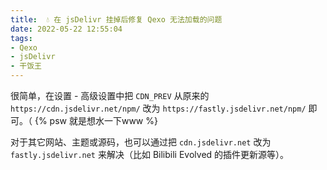 ```yaml
---
title:  💧 在 jsDelivr 挂掉后修复 Qexo 无法加载的问题
date: 2022-05-22 12:55:04
tags:
- Qexo
- jsDelivr
- 干饭王
---
```


很简单，在设置 - 高级设置中把 `CDN_PREV` 从原来的 `https://cdn.jsdelivr.net/npm/` 改为 `https://fastly.jsdelivr.net/npm/` 即可。（ {% psw 就是想水一下www %}

对于其它网站、主题或源码，也可以通过把 `cdn.jsdelivr.net` 改为 `fastly.jsdelivr.net` 来解决（比如 Bilibili Evolved 的插件更新源等）。

